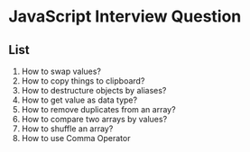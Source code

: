 # JavaScript Interview Question 

## List
1. How to swap values?
2. How to copy things to clipboard?
3. How to destructure objects by aliases?
4. How to get value as data type?
5. How to remove duplicates from an array?
6. How to compare two arrays by values?
7. How to shuffle an array?
8. How to use Comma Operator